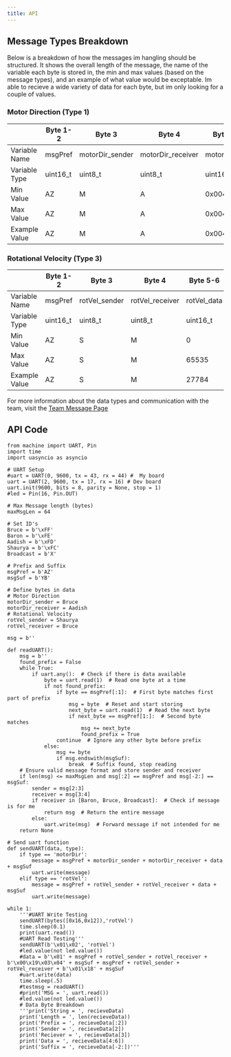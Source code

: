 ```yaml
---
title: API
---
```


## Message Types Breakdown

Below is a breakdown of how the messages im hangling should be structured. It shows the overall length of the message, the name of the variable each byte is stored in, the min and max values (based on the message types), and an example of what value would be exceptable. Im able to recieve a wide variety of data for each byte, but im only looking for a couple of values.

### Motor Direction (Type 1)

|  | Byte 1-2 | Byte 3 | Byte 4 | Byte 5-6 | Byte 7-8 |
|---|---|---|---|---|---|
| Variable Name | msgPref | motorDir_sender | motorDir_receiver | motorDir_data | msgSuf |
| Variable Type | uint16_t | uint8_t | uint8_t | uint16_t | uint16_t |
| Min Value | AZ | M | A | 0x0040 | YB |
| Max Value | AZ | M | A | 0x0041 | YB |
| Example Value | AZ | M | A | 0x0041 | YB |

### Rotational Velocity (Type 3)

|  | Byte 1-2 | Byte 3 | Byte 4 | Byte 5-6 | Byte 7-8 |
|---|---|---|---|---|---|
| Variable Name | msgPref | rotVel_sender | rotVel_receiver | rotVel_data | msgSuf |
| Variable Type | uint16_t | uint8_t | uint8_t | uint16_t | uint16_t |
| Min Value | AZ | S | M | 0 | YB |
| Max Value | AZ | S | M | 65535 | YB |
| Example Value | AZ | S | M | 27784 | YB |

For more information about the data types and communication with the team, visit the [Team Message Page](https://egr314-2025-s-309.github.io/Block-Process-Diagrams-Message-Structure/)

## API Code
```
from machine import UART, Pin
import time
import uasyncio as asyncio

# UART Setup
#uart = UART(0, 9600, tx = 43, rx = 44) #  My board
uart = UART(2, 9600, tx = 17, rx = 16) # Dev board
uart.init(9600, bits = 8, parity = None, stop = 1)
#led = Pin(16, Pin.OUT)

# Max Message length (bytes)
maxMsgLen = 64

# Set ID's
Bruce = b'\xFF'
Baron = b'\xFE'
Aadish = b'\xFD'
Shaurya = b'\xFC'
Broadcast = b'X'

# Prefix and Suffix
msgPref = b'AZ'
msgSuf = b'YB'

# Define bytes in data
# Motor Direction
motorDir_sender = Bruce
motorDir_receiver = Aadish
# Rotational Velocity
rotVel_sender = Shaurya
rotVel_receiver = Bruce

msg = b''

def readUART():
    msg = b''
    found_prefix = False
    while True:
        if uart.any():  # Check if there is data available
            byte = uart.read(1)  # Read one byte at a time
            if not found_prefix:
                if byte == msgPref[:1]:  # First byte matches first part of prefix
                    msg = byte  # Reset and start storing
                    next_byte = uart.read(1)  # Read the next byte
                    if next_byte == msgPref[1:]:  # Second byte matches
                        msg += next_byte
                        found_prefix = True
                continue  # Ignore any other byte before prefix
            else:
                msg += byte
                if msg.endswith(msgSuf):
                    break  # Suffix found, stop reading
    # Ensure valid message format and store sender and receiver
    if len(msg) <= maxMsgLen and msg[:2] == msgPref and msg[-2:] == msgSuf:
        sender = msg[2:3]
        receiver = msg[3:4]
        if receiver in [Baron, Bruce, Broadcast]:  # Check if message is for me
            return msg  # Return the entire message
        else:
            uart.write(msg)  # Forward message if not intended for me
    return None

# Send uart function
def sendUART(data, type):
    if type == 'motorDir':
        message = msgPref + motorDir_sender + motorDir_receiver + data + msgSuf
        uart.write(message)
    elif type == 'rotVel':
        message = msgPref + rotVel_sender + rotVel_receiver + data + msgSuf
        uart.write(message)

while 1:
    '''#UART Write Testing
    sendUART(bytes([0x16,0x12]),'rotVel')
    time.sleep(0.1)
    print(uart.read())
    #UART Read Testing'''
    sendUART(b'\x01\x02', 'rotVel')
    #led.value(not led.value())
    #data = b'\x01' + msgPref + rotVel_sender + rotVel_receiver + b'\x00\x19\x03\x04' + msgSuf + msgPref + rotVel_sender + rotVel_receiver + b'\x01\x18' + msgSuf
    #uart.write(data)
    time.sleep(.5)
    #testmsg = readUART()
    #print('MSG = ', uart.read())
    #led.value(not led.value())
    # Data Byte Breakdown
    '''print('String = ', recieveData)
    print('Length = ', len(recieveData))
    print('Prefix = ', recieveData[:2])
    print('Sender = ', recieveData[2])
    print('Reciever = ', recieveData[3])
    print('Data = ', recieveData[4:6])
    print('Suffix = ', recieveData[-2:])'''
```
